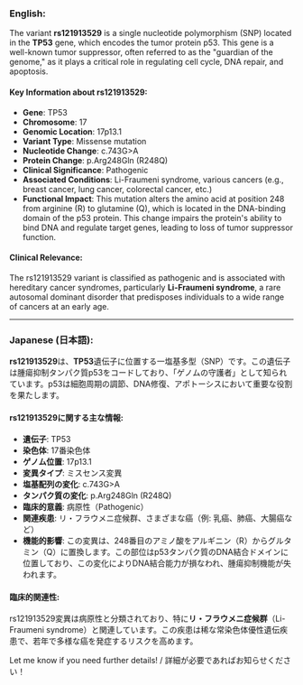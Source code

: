 ### English:
The variant **rs121913529** is a single nucleotide polymorphism (SNP) located in the **TP53** gene, which encodes the tumor protein p53. This gene is a well-known tumor suppressor, often referred to as the "guardian of the genome," as it plays a critical role in regulating cell cycle, DNA repair, and apoptosis.

#### Key Information about rs121913529:
- **Gene**: TP53
- **Chromosome**: 17
- **Genomic Location**: 17p13.1
- **Variant Type**: Missense mutation
- **Nucleotide Change**: c.743G>A
- **Protein Change**: p.Arg248Gln (R248Q)
- **Clinical Significance**: Pathogenic
- **Associated Conditions**: Li-Fraumeni syndrome, various cancers (e.g., breast cancer, lung cancer, colorectal cancer, etc.)
- **Functional Impact**: This mutation alters the amino acid at position 248 from arginine (R) to glutamine (Q), which is located in the DNA-binding domain of the p53 protein. This change impairs the protein's ability to bind DNA and regulate target genes, leading to loss of tumor suppressor function.

#### Clinical Relevance:
The rs121913529 variant is classified as pathogenic and is associated with hereditary cancer syndromes, particularly **Li-Fraumeni syndrome**, a rare autosomal dominant disorder that predisposes individuals to a wide range of cancers at an early age.

---

### Japanese (日本語):
**rs121913529**は、**TP53**遺伝子に位置する一塩基多型（SNP）です。この遺伝子は腫瘍抑制タンパク質p53をコードしており、「ゲノムの守護者」として知られています。p53は細胞周期の調節、DNA修復、アポトーシスにおいて重要な役割を果たします。

#### rs121913529に関する主な情報:
- **遺伝子**: TP53
- **染色体**: 17番染色体
- **ゲノム位置**: 17p13.1
- **変異タイプ**: ミスセンス変異
- **塩基配列の変化**: c.743G>A
- **タンパク質の変化**: p.Arg248Gln (R248Q)
- **臨床的意義**: 病原性（Pathogenic）
- **関連疾患**: リ・フラウメニ症候群、さまざまな癌（例: 乳癌、肺癌、大腸癌など）
- **機能的影響**: この変異は、248番目のアミノ酸をアルギニン（R）からグルタミン（Q）に置換します。この部位はp53タンパク質のDNA結合ドメインに位置しており、この変化によりDNA結合能力が損なわれ、腫瘍抑制機能が失われます。

#### 臨床的関連性:
rs121913529変異は病原性と分類されており、特に**リ・フラウメニ症候群**（Li-Fraumeni syndrome）と関連しています。この疾患は稀な常染色体優性遺伝疾患で、若年で多様な癌を発症するリスクを高めます。

Let me know if you need further details! / 詳細が必要であればお知らせください！